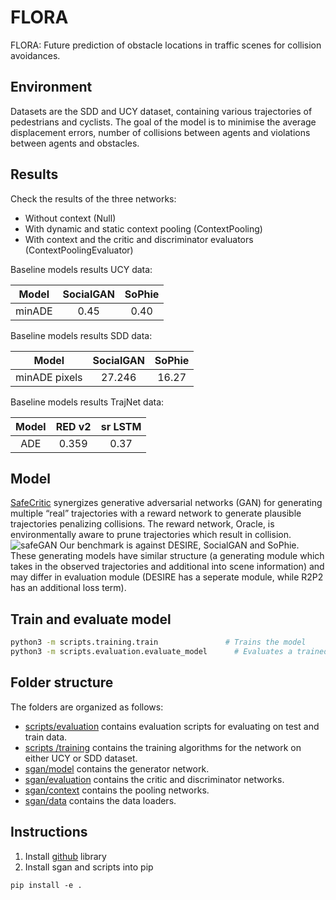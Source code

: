 # FLORA

FLORA: Future prediction of obstacle locations in traffic scenes for collision avoidances.

## Environment
Datasets are the SDD and UCY dataset, containing various trajectories of pedestrians and cyclists. The goal of the model is to minimise the average displacement errors, number of collisions between agents and violations between agents and obstacles. 

## Results
Check the results of the three networks:
- Without context (Null)
- With dynamic and static context pooling (ContextPooling)
- With context and the critic and discriminator evaluators (ContextPoolingEvaluator)

Baseline models results UCY data:

| Model | SocialGAN  | SoPhie  |
| :-----: | :-: | :-: |
| minADE |  0.45 | 0.40 |

Baseline models results SDD data:

| Model | SocialGAN  | SoPhie  |
| :-----: | :-: | :-: |
| minADE pixels | 27.246 |  16.27 |

Baseline models results TrajNet data:

| Model | RED v2 | sr LSTM  |
| :-----: | :-: | :-: |
| ADE | 0.359 |  0.37 |


## Model 
[SafeCritic](https://arxiv.org/abs/1910.06673) synergizes generative adversarial networks (GAN) for generating multiple “real” trajectories with a reward network to generate plausible trajectories penalizing collisions. The reward network, Oracle, is environmentally aware to prune trajectories which result in collision.
![safeGAN](architecture.png)
Our benchmark is against DESIRE, SocialGAN and SoPhie. These generating models have similar structure (a generating module which takes in the observed trajectories and additional into scene information) and may differ in evaluation module (DESIRE has a seperate module, while R2P2 has an additional loss term). 

## Train and evaluate model
```bash
python3 -m scripts.training.train               # Trains the model
python3 -m scripts.evaluation.evaluate_model      # Evaluates a trained model
```

## Folder structure
The folders are organized as follows:
- [scripts/evaluation](scripts/evaluation) contains evaluation scripts for evaluating on test and train data.
- [scripts /training](scripts/training) contains the training algorithms for the network on either UCY or SDD dataset.
- [sgan/model](sgan/model) contains the generator network. 
- [sgan/evaluation](sgan/evaluation) contains the critic and discriminator networks. 
- [sgan/context](sgan/context) contains the pooling networks. 
- [sgan/data](sgan/data) contains the data loaders. 

## Instructions

1. Install [github](https://github.com/tessavdheiden/FLORA) library
2. Install sgan and scripts into pip
```
pip install -e .
```
